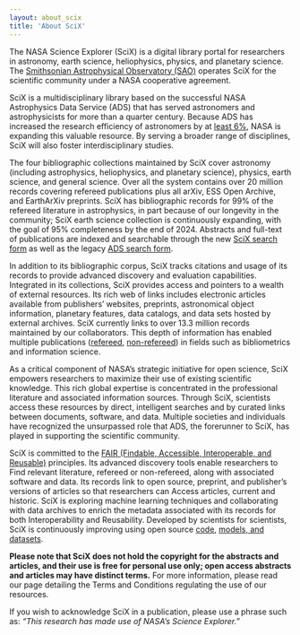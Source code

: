 ```yaml
---
layout: about_scix
title: 'About SciX'
---
```


The NASA Science Explorer (SciX) is a digital library portal for researchers in astronomy, earth science, heliophysics, physics, and planetary science. The [Smithsonian Astrophysical Observatory (SAO)](https://www.cfa.harvard.edu/sao) operates SciX for the scientific community under a NASA cooperative agreement.

SciX is a multidisciplinary library based on the successful NASA Astrophysics Data Service (ADS) that has served astronomers and astrophysicists for more than a quarter century. Because ADS has increased the research efficiency of astronomers by at [least 6%](https://scixplorer.org/abs/2005JASIS..56...36K/abstract), NASA is expanding this valuable resource. By serving a broader range of disciplines, SciX will also foster interdisciplinary studies.  

The four bibliographic collections maintained by SciX cover astronomy (including astrophysics, heliophysics, and planetary science), physics, earth science, and general science. Over all the system contains over 20 million records covering refereed publications plus all arXiv, ESS Open Archive, and EarthArXiv preprints. SciX has bibliographic records for 99% of the refereed literature in astrophysics, in part because of our longevity in the community; SciX earth science collection is continuously expanding, with the goal of 95% completeness by the end of 2024. Abstracts and full-text of publications are indexed and searchable through the new [SciX search form](https://scixplorer.org/) as well as the legacy [ADS search form](https://ui.adsabs.harvard.edu/). 

In addition to its bibliographic corpus, SciX tracks citations and usage of its records to provide advanced discovery and evaluation capabilities. Integrated in its collections, SciX provides access and pointers to a wealth of external resources. Its rich web of links includes electronic articles available from publishers’ websites, preprints, astronomical object information, planetary features, data catalogs, and data sets hosted by external archives. SciX currently links to over 13.3 million records maintained by our collaborators. This depth of information has enabled multiple publications ([refereed](https://scixplorer.org/public-libraries/aI9-ox_2RNeZK-gm-4DpVQ), [non-refereed](https://scixplorer.org/public-libraries/iETdWs2pSGajhFBI30X3UQ)) in fields such as bibliometrics and information science.

As a critical component of NASA’s strategic initiative for open science, SciX empowers researchers to maximize their use of existing scientific knowledge. This rich global expertise is concentrated in the professional literature and associated information sources. Through SciX, scientists access these resources by direct, intelligent searches and by curated links between documents, software, and data. Multiple societies and individuals have recognized the unsurpassed role that ADS, the forerunner to SciX, has played in supporting the scientific community.

SciX is committed to the [FAIR (Findable, Accessible, Interoperable, and Reusable)](https://www.go-fair.org/fair-principles/) principles. Its advanced discovery tools enable researchers to Find relevant literature, refereed or non-refereed, along with associated software and data. Its records link to open source, preprint, and publisher’s versions of articles so that researchers can Access articles, current and historic. SciX is exploring machine learning techniques and collaborating with data archives to enrich the metadata associated with its records for both Interoperability and Reusability. Developed by scientists for scientists, SciX is continuously improving using open source [code](https://github.com/adsabs), [models, and datasets](../scixblog/scix-ads-models-and-datasets).

**Please note that SciX does not hold the copyright for the abstracts and articles, and their use is free for personal use only; open access abstracts and articles may have distinct terms.** For more information, please read our page detailing the Terms and Conditions regulating the use of our resources.

If you wish to acknowledge SciX in a publication, please use a phrase such as: *“This research has made use of NASA’s Science Explorer.”*

